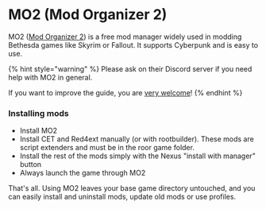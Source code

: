 # MO2 (Mod Organizer 2)

MO2 ([Mod Organizer 2](https://modorganizer2.com/)) is a free mod manager widely used in modding Bethesda games like Skyrim or Fallout. It supports Cyberpunk and is easy to use.

{% hint style="warning" %}
Please ask on their Discord server if you need help with MO2 in general.

If you want to improve the guide, you are [very welcome](https://app.gitbook.com/invite/-MP5ijqI11FeeX7c8-N8/H70HZBOeUulIpkQnBLK7)!
{% endhint %}

### Installing mods

* Install MO2
* Install CET and Red4ext manually (or with rootbuilder). These mods are script extenders and must be in the roor game folder.
* Install the rest of the mods simply with the Nexus "install with manager" button
* Always launch the game through MO2

That's all. Using MO2 leaves your base game directory untouched, and you can easily install and uninstall mods, update old mods or use profiles.
